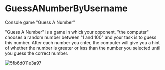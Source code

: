 # GuessANumberByUsername
Console game "Guess A Number"

"Guess A Number" is a game in which your opponent, "the computer" chooses a random number between "1 and 100" and your task is to guess this number. After each number you enter, the computer will give you a hint of whether the number is greater or less than the number you selected until you guess the correct number.

![5fb6d011e3a97](https://user-images.githubusercontent.com/116634298/214175284-962d6528-d291-4e60-b987-7e11fe7553d9.jpg)
